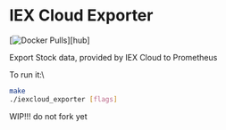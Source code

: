 # IEX Cloud Exporter

[![Docker Pulls](https://img.shields.io/docker/pulls/vglafirov/iexcloud_exporter?style=plastic)][hub]

Export Stock data, provided by IEX Cloud to Prometheus

To run it:\

```bash
make
./iexcloud_exporter [flags]
```

WIP!!! do not fork yet